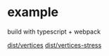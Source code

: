 # example
build with typescript + webpack

[dist/vertices](https://jniac.github.io/three-point-text-helper/tests/examples/dist/vertices/)
[dist/vertices-stress](https://jniac.github.io/three-point-text-helper/tests/examples/dist/vertices-stress/)
